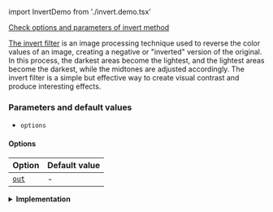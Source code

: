 import InvertDemo from './invert.demo.tsx'

[Check options and parameters of invert method](https://image-js.github.io/image-js-typescript/classes/Image.html#invert 'github.io link')

[The invert filter](<https://en.wikipedia.org/wiki/Negative_(photography)> 'wikipedia link on negative filtering') is an image processing technique used to reverse the color values of an image, creating a negative or "inverted" version of the original. In this process, the darkest areas become the lightest, and the lightest areas become the darkest, while the midtones are adjusted accordingly. The invert filter is a simple but effective way to create visual contrast and produce interesting effects.

<InvertDemo />

### Parameters and default values

- `options`

#### Options

| Option                                                                                    | Default value |
| ----------------------------------------------------------------------------------------- | ------------- |
| [`out`](https://image-js.github.io/image-js-typescript/interfaces/InvertOptions.html#out) | -             |

<details>
<summary><b>Implementation</b>
</summary>

Here's how the invert filter works:

_Pixel Transformation_: For each pixel in the image, the inversion filter transforms its color [intensity](../../Glossary.md#intensity 'glossary link on intensity') value. The new intensity value is calculated using the formula:

$$New Intensity = Max Intensity - Original Intensity$$

Where "_Max Intensity_" is the maximum possible intensity value for the color channel.

:::warning
ImageJS uses components to calculate each pixel value and leaves alpha channel unchanged.For more information between channels and components visit [this link](../../Tutorials%20and%20concepts/Concepts/Channel%20vs%20component.md).
:::

</details>
